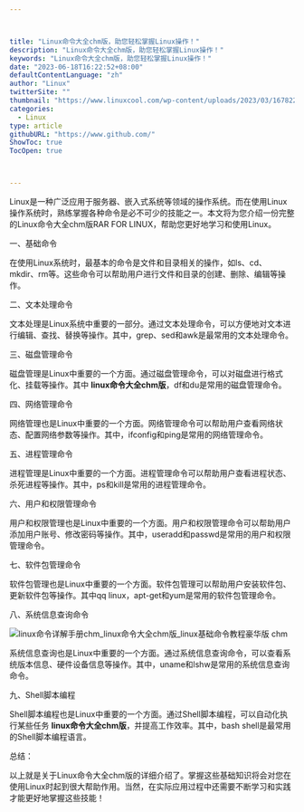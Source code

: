 ```yaml
---



title: "Linux命令大全chm版，助您轻松掌握Linux操作！"
description: "Linux命令大全chm版，助您轻松掌握Linux操作！"
keywords: "Linux命令大全chm版，助您轻松掌握Linux操作！"
date: "2023-06-18T16:22:52+08:00"
defaultContentLanguage: "zh"
author: "Linux"
twitterSite: ""
thumbnail: "https://www.linuxcool.com/wp-content/uploads/2023/03/1678226612511_0.png"
categories:
  - Linux
type: article
githubURL: "https://www.github.com/"
ShowToc: true
TocOpen: true



---
```


Linux是一种广泛应用于服务器、嵌入式系统等领域的操作系统。而在使用Linux操作系统时，熟练掌握各种命令是必不可少的技能之一。本文将为您介绍一份完整的Linux命令大全chm版RAR FOR LINUX，帮助您更好地学习和使用Linux。

一、基础命令

在使用Linux系统时，最基本的命令是文件和目录相关的操作，如ls、cd、mkdir、rm等。这些命令可以帮助用户进行文件和目录的创建、删除、编辑等操作。

二、文本处理命令

文本处理是Linux系统中重要的一部分。通过文本处理命令，可以方便地对文本进行编辑、查找、替换等操作。其中，grep、sed和awk是最常用的文本处理命令。

三、磁盘管理命令

磁盘管理是Linux中重要的一个方面。通过磁盘管理命令，可以对磁盘进行格式化、挂载等操作。其中 **linux命令大全chm版**，df和du是常用的磁盘管理命令。

四、网络管理命令

网络管理也是Linux中重要的一个方面。网络管理命令可以帮助用户查看网络状态、配置网络参数等操作。其中，ifconfig和ping是常用的网络管理命令。

五、进程管理命令

进程管理是Linux中重要的一个方面。进程管理命令可以帮助用户查看进程状态、杀死进程等操作。其中，ps和kill是常用的进程管理命令。

六、用户和权限管理命令

用户和权限管理也是Linux中重要的一个方面。用户和权限管理命令可以帮助用户添加用户账号、修改密码等操作。其中，useradd和passwd是常用的用户和权限管理命令。

七、软件包管理命令

软件包管理也是Linux中重要的一个方面。软件包管理可以帮助用户安装软件包、更新软件包等操作。其中qq linux，apt-get和yum是常用的软件包管理命令。

八、系统信息查询命令

![linux命令详解手册chm_linux命令大全chm版_linux基础命令教程豪华版 chm](https://www.linuxcool.com/wp-content/uploads/2023/03/1678226612511_0.png)

系统信息查询也是Linux中重要的一个方面。通过系统信息查询命令，可以查看系统版本信息、硬件设备信息等操作。其中，uname和lshw是常用的系统信息查询命令。

九、Shell脚本编程

Shell脚本编程也是Linux中重要的一个方面。通过Shell脚本编程，可以自动化执行某些任务 **linux命令大全chm版**，并提高工作效率。其中，bash shell是最常用的Shell脚本编程语言。

总结：

以上就是关于Linux命令大全chm版的详细介绍了。掌握这些基础知识将会对您在使用Linux时起到很大帮助作用。当然，在实际应用过程中还需要不断学习和实践才能更好地掌握这些技能！